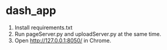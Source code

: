 # dash_app

1. Install requirements.txt
2. Run pageServer.py and uploadServer.py at the same time.
3. Open http://127.0.0.1:8050/ in Chrome.
